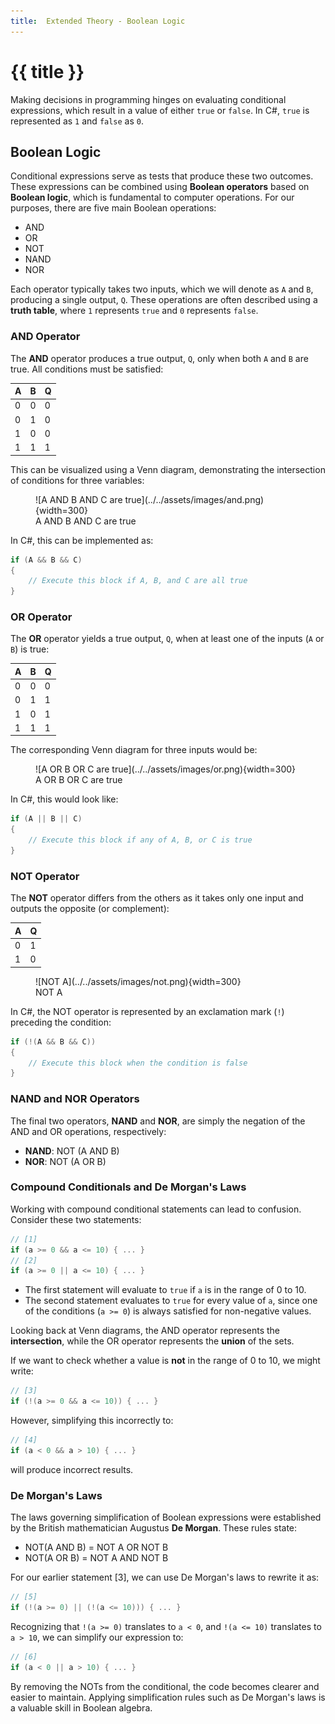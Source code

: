 ```yaml
---
title:  Extended Theory - Boolean Logic
---
```


# {{ title }}

Making decisions in programming hinges on evaluating conditional expressions, which result in a value of either `true` or `false`. In C#, `true` is represented as `1` and `false` as `0`. 

## Boolean Logic

Conditional expressions serve as tests that produce these two outcomes. These expressions can be combined using **Boolean operators** based on **Boolean logic**, which is fundamental to computer operations. For our purposes, there are five main Boolean operations:

- AND
- OR
- NOT
- NAND
- NOR

Each operator typically takes two inputs, which we will denote as `A` and `B`, producing a single output, `Q`. These operations are often described using a **truth table**, where `1` represents `true` and `0` represents `false`. 

### AND Operator

The **AND** operator produces a true output, `Q`, only when both `A` and `B` are true. All conditions must be satisfied:

| A | B | Q |
|---|---|---|
| 0 | 0 | 0 |
| 0 | 1 | 0 |
| 1 | 0 | 0 |
| 1 | 1 | 1 |

This can be visualized using a Venn diagram, demonstrating the intersection of conditions for three variables:

<figure markdown="span">
  ![A AND B AND C are true](../../assets/images/and.png){width=300}
  <figcaption>A AND B AND C are true</figcaption>
</figure>

In C#, this can be implemented as:

```csharp
if (A && B && C)
{
    // Execute this block if A, B, and C are all true
}
```

### OR Operator

The **OR** operator yields a true output, `Q`, when at least one of the inputs (`A` or `B`) is true:

| A | B | Q |
|---|---|---|
| 0 | 0 | 0 |
| 0 | 1 | 1 |
| 1 | 0 | 1 |
| 1 | 1 | 1 |

The corresponding Venn diagram for three inputs would be:

<figure markdown="span">
  ![A OR B OR C are true](../../assets/images/or.png){width=300}
  <figcaption>A OR B OR C are true</figcaption>
</figure>

In C#, this would look like:

```csharp
if (A || B || C)
{
    // Execute this block if any of A, B, or C is true
}
```

### NOT Operator

The **NOT** operator differs from the others as it takes only one input and outputs the opposite (or complement):

| A | Q |
|---|---|
| 0 | 1 |
| 1 | 0 |

<figure markdown="span">
  ![NOT A](../../assets/images/not.png){width=300}
  <figcaption>NOT A</figcaption>
</figure>

In C#, the NOT operator is represented by an exclamation mark (`!`) preceding the condition:

```csharp
if (!(A && B && C))
{
    // Execute this block when the condition is false
}
```

### NAND and NOR Operators

The final two operators, **NAND** and **NOR**, are simply the negation of the AND and OR operations, respectively:

- **NAND**: NOT (A AND B)
- **NOR**: NOT (A OR B)

### Compound Conditionals and De Morgan's Laws

Working with compound conditional statements can lead to confusion. Consider these two statements:

```csharp
// [1]
if (a >= 0 && a <= 10) { ... }
// [2]
if (a >= 0 || a <= 10) { ... }
```

- The first statement will evaluate to `true` if `a` is in the range of 0 to 10.
- The second statement evaluates to `true` for every value of `a`, since one of the conditions (`a >= 0`) is always satisfied for non-negative values.

Looking back at Venn diagrams, the AND operator represents the **intersection**, while the OR operator represents the **union** of the sets.

If we want to check whether a value is **not** in the range of 0 to 10, we might write:

```csharp
// [3]
if (!(a >= 0 && a <= 10)) { ... }
```

However, simplifying this incorrectly to:

```csharp
// [4]
if (a < 0 && a > 10) { ... }
```

will produce incorrect results. 

### De Morgan's Laws

The laws governing simplification of Boolean expressions were established by the British mathematician Augustus **De Morgan**. These rules state:

- NOT(A AND B) = NOT A OR NOT B
- NOT(A OR B) = NOT A AND NOT B

For our earlier statement [3], we can use De Morgan's laws to rewrite it as:

```csharp
// [5]
if (!(a >= 0) || (!(a <= 10))) { ... }
```

Recognizing that `!(a >= 0)` translates to `a < 0`, and `!(a <= 10)` translates to `a > 10`, we can simplify our expression to:

```csharp
// [6]
if (a < 0 || a > 10) { ... }
```

By removing the NOTs from the conditional, the code becomes clearer and easier to maintain. Applying simplification rules such as De Morgan's laws is a valuable skill in Boolean algebra.
